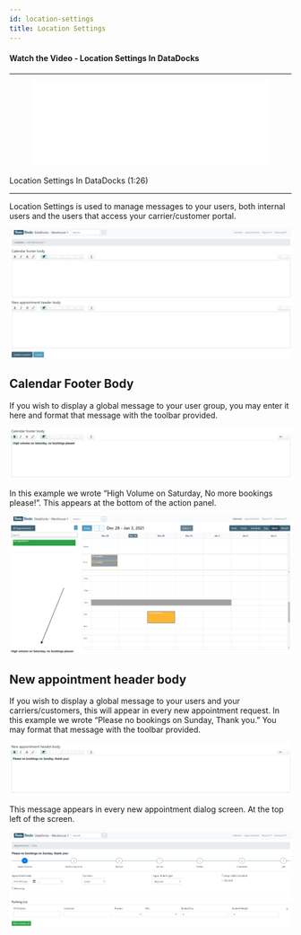 ```yaml
---
id: location-settings
title: Location Settings
---
```


#### Watch the Video - Location Settings In DataDocks

***
<figure class="video-container">
  <iframe src="//www.youtube.com/embed/0N2yrWSCoI0" frameborder="0" allowFullScreen width="100%"></iframe>
</figure>


Location Settings In DataDocks (1:26)
***

Location Settings is used to manage messages to your users, both internal users and the users that access your carrier/customer portal. 

![Location Settings Screen](/img/docs/advanced/location-settings/full-screen.jpg)

## Calendar Footer Body

If you wish to display a global message to your user group, you may enter it here and format that message with the toolbar provided. 

![Footer Body Sample](/img/docs/advanced/location-settings/cal-footer-body.jpg)

In this example we wrote “High Volume on Saturday, No more bookings please!”. This appears at the bottom of the action panel. 

![Location Settings in Calendar](/img/docs/advanced/location-settings/calendar.jpg)

## New appointment header body

If you wish to display a global message to your users and your carriers/customers, this will appear in every new appointment request. In this example we wrote “Please no bookings on Sunday, Thank you.” You may format that message with the toolbar provided. 

![Header Body Sample](/img/docs/advanced/location-settings/appt-header-body-sample.jpg)

This message appears in every new appointment dialog screen. At the top left of the screen.

![Header Body in Calendar](/img/docs/advanced/location-settings/cal-appt-header-body.jpg)

 



